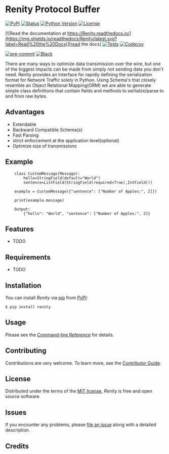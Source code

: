 # Renity Protocol Buffer

[![PyPI](https://img.shields.io/pypi/v/Renity.svg)][pypi_]
[![Status](https://img.shields.io/pypi/status/Renity.svg)][status]
[![Python Version](https://img.shields.io/pypi/pyversions/Renity)][python version]
[![License](https://img.shields.io/pypi/l/Renity)][license]

[![Read the documentation at https://Renity.readthedocs.io/](https://img.shields.io/readthedocs/Renity/latest.svg?label=Read%20the%20Docs)][read the docs]
[![Tests](https://github.com/DmitrievichLevin/Renity/workflows/Tests/badge.svg)][tests]
[![Codecov](https://codecov.io/gh/DmitrievichLevin/Renity/branch/main/graph/badge.svg)][codecov]

[![pre-commit](https://img.shields.io/badge/pre--commit-enabled-brightgreen?logo=pre-commit&logoColor=white)][pre-commit]
[![Black](https://img.shields.io/badge/code%20style-black-000000.svg)][black]

[pypi_]: https://pypi.org/project/Renity/
[status]: https://pypi.org/project/Renity/
[python version]: https://pypi.org/project/Renity
[read the docs]: https://Renity.readthedocs.io/
[tests]: https://github.com/DmitrievichLevin/Renity/actions?workflow=Tests
[codecov]: https://app.codecov.io/gh/DmitrievichLevin/Renity
[pre-commit]: https://github.com/pre-commit/pre-commit
[black]: https://github.com/psf/black

There are many ways to optimize data transimission over the wire, but one of
the biggest impacts can be made from simply not sending data you don't need.
Renity provides an Interface for rapidly defining the serialization format for
Network Traffic solely in Python. Using Schema's that closely resemble an
Object Relational Mapping(ORM) we are able to generate simple class definitions
that contain fields and methods to serlialze/parse to and from raw bytes.

## Advantages

- Extendable
- Backward Compatible Schema(s)
- Fast Parsing
- strict enforcement at the application level(optional)
- Optimize size of transmissions

## Example

```
    class CustomMessage(Message):
        hello=StringField(default="World")
        sentence=ListField(StringField(required=True),IntField())

    example = CustomMessage({"sentence": ["Number of Apples:", 2]})

    print(example.message)

    Output:
        {"hello": "World", "sentence": ["Number of Apples:", 2]}
```

## Features

- TODO

## Requirements

- TODO

## Installation

You can install _Renity_ via [pip] from [PyPI]:

```console
$ pip install renity
```

## Usage

Please see the [Command-line Reference] for details.

## Contributing

Contributions are very welcome.
To learn more, see the [Contributor Guide].

## License

Distributed under the terms of the [MIT license][license],
_Renity_ is free and open source software.

## Issues

If you encounter any problems,
please [file an issue] along with a detailed description.

## Credits

[pypi]: https://pypi.org/
[file an issue]: https://github.com/DmitrievichLevin/Renity/issues
[pip]: https://pip.pypa.io/

<!-- github-only -->

[license]: https://github.com/DmitrievichLevin/Renity/blob/main/LICENSE
[contributor guide]: https://github.com/DmitrievichLevin/Renity/blob/main/CONTRIBUTING.md
[command-line reference]: https://Renity.readthedocs.io/en/latest/usage.html
